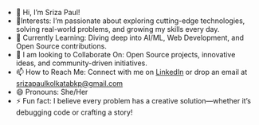- 🌟 Hi, I’m Sriza Paul!
- 👀Interests: I’m passionate about exploring cutting-edge technologies, solving real-world problems, and growing my skills every day.
- 🌱 Currently Learning: Diving deep into AI/ML, Web Development, and Open Source contributions.
- 💞️ I am looking to Collaborate On: Open Source projects, innovative ideas, and community-driven initiatives.
- 📫 How to Reach Me: Connect with me on [LinkedIn](https://www.linkedin.com/in/sriza-paul-68331230a/) or drop an email at srizapaulkolkatabkp@gmail.com
- 😄 Pronouns: She/Her
- ⚡ Fun fact: I believe every problem has a creative solution—whether it’s debugging code or crafting a story!
  
<!---
SrizaPaul/SrizaPaul is a ✨ special ✨ repository because its `README.md` (this file) appears on your GitHub profile.
You can click the Preview link to take a look at your changes.
--->
